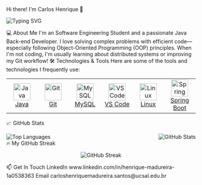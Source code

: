 Hi there! I'm Carlos Henrique 👋
<p align="left">
<!-- Dynamic Typing Effect -->
<img src="https://www.google.com/search?q=https://readme-typing-svg.herokuapp.com%3Ffont%3DFira%2BCode%26pause%3D1000%26color%3DF7035F%26vCenter%3Dtrue%26width%3D435%26lines%3DLearning%2Band%2BBuilding%2Bwith%2BJava%3BGit%2Bis%2Bmy%2Bfavorite%2Btool%3BFocused%2Bon%2BBack-end%2Band%2BOOP." alt="Typing SVG" />
</p>
💻 About Me
I'm an Software Engineering Student and a passionate Java Back-end Developer. I love solving complex problems with efficient code—especially following Object-Oriented Programming (OOP) principles. When I'm not coding, I'm usually learning about distributed systems or improving my Git workflow!
🛠️ Technologies & Tools
Here are some of the tools and technologies I frequently use:
<table>
<tr>
<td align="center" width="90">
<a href="https://www.java.com" target="_blank">
<img src="https://www.google.com/search?q=https://skillicons.dev/icons%3Fi%3Djava" width="45" alt="Java" /><br />Java
</a>
</td>
<td align="center" width="90">
<a href="https://git-scm.com/" target="_blank">
<img src="https://www.google.com/search?q=https://skillicons.dev/icons%3Fi%3Dgit" width="45" alt="Git" /><br />Git
</a>
</td>
<td align="center" width="90">
<a href="https://www.mysql.com/" target="_blank">
<img src="https://www.google.com/search?q=https://skillicons.dev/icons%3Fi%3Dmysql" width="45" alt="MySQL" /><br />MySQL
</a>
</td>
<td align="center" width="90">
<a href="https://code.visualstudio.com/" target="_blank">
<img src="https://www.google.com/search?q=https://skillicons.dev/icons%3Fi%3Dvscode" width="45" alt="VS Code" /><br />VS Code
</a>
</td>
<td align="center" width="90">
<a href="https://www.linux.org/" target="_blank">
<img src="https://www.google.com/search?q=https://skillicons.dev/icons%3Fi%3Dlinux" width="45" alt="Linux" /><br />Linux
</a>
</td>
<td align="center" width="90">
<a href="https://spring.io/projects/spring-boot" target="_blank">
<img src="https://www.google.com/search?q=https://skillicons.dev/icons%3Fi%3Dspring" width="45" alt="Spring Boot" /><br />Spring Boot
</a>
</td>
</tr>
</table>
📈 GitHub Stats
<p align="center">
<!-- Top Languages Card (Left) -->
<img align="left" src="https://www.google.com/search?q=https://github-readme-stats.vercel.app/api/top-langs/%3Fusername%3DMadureiraHenrique%26layout%3Dcompact%26theme%3Ddark%26hide_border%3Dtrue%26langs_count%3D6" alt="Top Languages" />
<!-- Main Stats Card (Right) -->
<img align="right" src="https://www.google.com/search?q=https://github-readme-stats.vercel.app/api%3Fusername%3DMadureiraHenrique%26show_icons%3Dtrue%26theme%3Ddark%26count_private%3Dtrue%26hide_border%3Dtrue" alt="GitHub Stats" />
</p>
<!-- Necessary break to clear the floating images -->
<br clear="both"/>
🔥 My GitHub Streak
<p align="center">
<!-- GitHub Streak Card (Shows daily activity streak) -->
<img src="https://www.google.com/search?q=https://github-readme-streak-stats.herokuapp.com/%3Fuser%3DMadureiraHenrique%26theme%3Ddark%26hide_border%3Dtrue" alt="GitHub Streak" />
</p>
📫 Get In Touch
LinkedIn
www.linkedin.com/in/henrique-madureira-1a0538363
Email
carloshenriquemadureira.santos@ucsal.edu.br

<!-- Remember to replace 'MadureiraHenrique' with your actual username in all links above! -->
